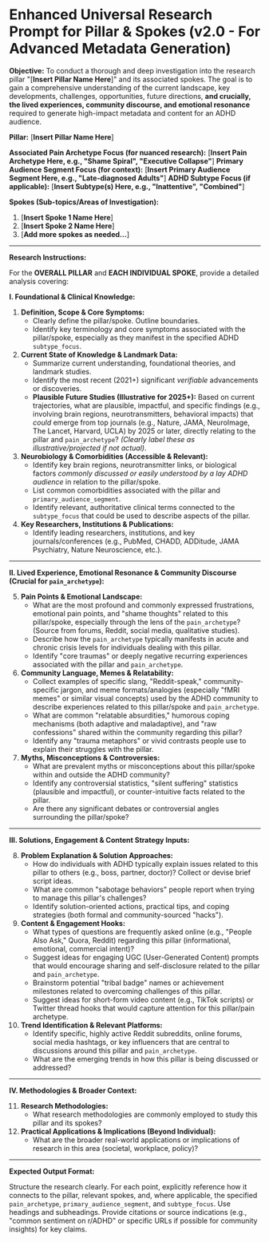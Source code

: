 # Enhanced Universal Research Prompt for Pillar & Spokes (v2.0 - For Advanced Metadata Generation)

**Objective:** To conduct a thorough and deep investigation into the research pillar "[**Insert Pillar Name Here**]" and its associated spokes. The goal is to gain a comprehensive understanding of the current landscape, key developments, challenges, opportunities, future directions, **and crucially, the lived experiences, community discourse, and emotional resonance** required to generate high-impact metadata and content for an ADHD audience.

**Pillar:** [**Insert Pillar Name Here**]

**Associated Pain Archetype Focus (for nuanced research):** [**Insert Pain Archetype Here, e.g., "Shame Spiral", "Executive Collapse"**]
**Primary Audience Segment Focus (for context):** [**Insert Primary Audience Segment Here, e.g., "Late-diagnosed Adults"**]
**ADHD Subtype Focus (if applicable):** [**Insert Subtype(s) Here, e.g., "Inattentive", "Combined"**]

**Spokes (Sub-topics/Areas of Investigation):**

1.  [**Insert Spoke 1 Name Here**]
2.  [**Insert Spoke 2 Name Here**]
3.  [**Add more spokes as needed...**]

---

**Research Instructions:**

For the **OVERALL PILLAR** and **EACH INDIVIDUAL SPOKE**, provide a detailed analysis covering:

**I. Foundational & Clinical Knowledge:**

1.  **Definition, Scope & Core Symptoms:**
    * Clearly define the pillar/spoke. Outline boundaries.
    * Identify key terminology and core symptoms associated with the pillar/spoke, especially as they manifest in the specified ADHD `subtype_focus`.
2.  **Current State of Knowledge & Landmark Data:**
    * Summarize current understanding, foundational theories, and landmark studies.
    * Identify the most recent (2021+) significant *verifiable* advancements or discoveries.
    * **Plausible Future Studies (Illustrative for 2025+):** Based on current trajectories, what are plausible, impactful, and specific findings (e.g., involving brain regions, neurotransmitters, behavioral impacts) that *could* emerge from top journals (e.g., Nature, JAMA, NeuroImage, The Lancet, Harvard, UCLA) by 2025 or later, directly relating to the pillar and `pain_archetype`? *(Clearly label these as illustrative/projected if not actual)*.
3.  **Neurobiology & Comorbidities (Accessible & Relevant):**
    * Identify key brain regions, neurotransmitter links, or biological factors *commonly discussed or easily understood by a lay ADHD audience* in relation to the pillar/spoke.
    * List common comorbidities associated with the pillar and `primary_audience_segment`.
    * Identify relevant, authoritative clinical terms connected to the `subtype_focus` that could be used to describe aspects of the pillar.
4.  **Key Researchers, Institutions & Publications:**
    * Identify leading researchers, institutions, and key journals/conferences (e.g., PubMed, CHADD, ADDitude, JAMA Psychiatry, Nature Neuroscience, etc.).

---

**II. Lived Experience, Emotional Resonance & Community Discourse (Crucial for `pain_archetype`):**

5.  **Pain Points & Emotional Landscape:**
    * What are the most profound and commonly expressed frustrations, emotional pain points, and "shame thoughts" related to this pillar/spoke, especially through the lens of the `pain_archetype`? (Source from forums, Reddit, social media, qualitative studies).
    * Describe how the `pain_archetype` typically manifests in acute and chronic crisis levels for individuals dealing with this pillar.
    * Identify "core traumas" or deeply negative recurring experiences associated with the pillar and `pain_archetype`.
6.  **Community Language, Memes & Relatability:**
    * Collect examples of specific slang, "Reddit-speak," community-specific jargon, and meme formats/analogies (especially "fMRI memes" or similar visual concepts) used by the ADHD community to describe experiences related to this pillar/spoke and `pain_archetype`.
    * What are common "relatable absurdities," humorous coping mechanisms (both adaptive and maladaptive), and "raw confessions" shared within the community regarding this pillar?
    * Identify any "trauma metaphors" or vivid contrasts people use to explain their struggles with the pillar.
7.  **Myths, Misconceptions & Controversies:**
    * What are prevalent myths or misconceptions about this pillar/spoke within and outside the ADHD community?
    * Identify any controversial statistics, "silent suffering" statistics (plausible and impactful), or counter-intuitive facts related to the pillar.
    * Are there any significant debates or controversial angles surrounding the pillar/spoke?

---

**III. Solutions, Engagement & Content Strategy Inputs:**

8.  **Problem Explanation & Solution Approaches:**
    * How do individuals with ADHD typically explain issues related to this pillar to others (e.g., boss, partner, doctor)? Collect or devise brief script ideas.
    * What are common "sabotage behaviors" people report when trying to manage this pillar's challenges?
    * Identify solution-oriented actions, practical tips, and coping strategies (both formal and community-sourced "hacks").
9.  **Content & Engagement Hooks:**
    * What types of questions are frequently asked online (e.g., "People Also Ask," Quora, Reddit) regarding this pillar (informational, emotional, commercial intent)?
    * Suggest ideas for engaging UGC (User-Generated Content) prompts that would encourage sharing and self-disclosure related to the pillar and `pain_archetype`.
    * Brainstorm potential "tribal badge" names or achievement milestones related to overcoming challenges of this pillar.
    * Suggest ideas for short-form video content (e.g., TikTok scripts) or Twitter thread hooks that would capture attention for this pillar/pain archetype.
10. **Trend Identification & Relevant Platforms:**
    * Identify specific, highly active Reddit subreddits, online forums, social media hashtags, or key influencers that are central to discussions around this pillar and `pain_archetype`.
    * What are the emerging trends in how this pillar is being discussed or addressed?

---

**IV. Methodologies & Broader Context:**

11. **Research Methodologies:**
    * What research methodologies are commonly employed to study this pillar and its spokes?
12. **Practical Applications & Implications (Beyond Individual):**
    * What are the broader real-world applications or implications of research in this area (societal, workplace, policy)?

---

**Expected Output Format:**

Structure the research clearly. For each point, explicitly reference how it connects to the pillar, relevant spokes, and, where applicable, the specified `pain_archetype`, `primary_audience_segment`, and `subtype_focus`. Use headings and subheadings. Provide citations or source indications (e.g., "common sentiment on r/ADHD" or specific URLs if possible for community insights) for key claims.